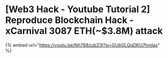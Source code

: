 # \[Web3 Hack - Youtube Tutorial 2] Reproduce Blockchain Hack - xCarnival 3087 ETH(\~$3.8M) attack



{% embed url="https://youtu.be/Nh768zub23I?si=GUbGLQgDKU7hmlas" %}
